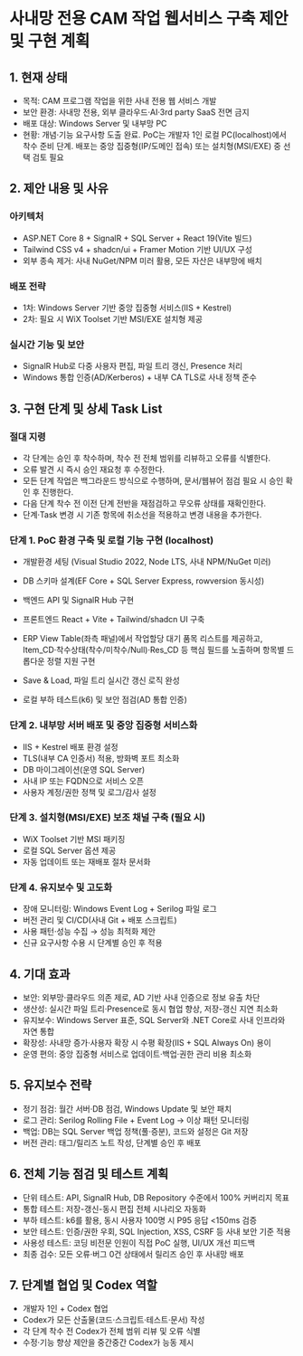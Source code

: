 # 사내망 전용 CAM 작업 웹서비스 구축 제안 및 구현 계획

## 1. 현재 상태
- 목적: CAM 프로그램 작업을 위한 사내 전용 웹 서비스 개발
- 보안 환경: 사내망 전용, 외부 클라우드·AI·3rd party SaaS 전면 금지
- 배포 대상: Windows Server 및 내부망 PC
- 현황: 개념·기능 요구사항 도출 완료. PoC는 개발자 1인 로컬 PC(localhost)에서 착수 준비 단계. 배포는 중앙 집중형(IP/도메인 접속) 또는 설치형(MSI/EXE) 중 선택 검토 필요

## 2. 제안 내용 및 사유
### 아키텍처
- ASP.NET Core 8 + SignalR + SQL Server + React 19(Vite 빌드)
- Tailwind CSS v4 + shadcn/ui + Framer Motion 기반 UI/UX 구성
- 외부 종속 제거: 사내 NuGet/NPM 미러 활용, 모든 자산은 내부망에 배치

### 배포 전략
- 1차: Windows Server 기반 중앙 집중형 서비스(IIS + Kestrel)
- 2차: 필요 시 WiX Toolset 기반 MSI/EXE 설치형 제공

### 실시간 기능 및 보안
- SignalR Hub로 다중 사용자 편집, 파일 트리 갱신, Presence 처리
- Windows 통합 인증(AD/Kerberos) + 내부 CA TLS로 사내 정책 준수

## 3. 구현 단계 및 상세 Task List
### 절대 지령
- 각 단계는 승인 후 착수하며, 착수 전 전체 범위를 리뷰하고 오류를 식별한다.
- 오류 발견 시 즉시 승인 재요청 후 수정한다.
- 모든 단계 작업은 백그라운드 방식으로 수행하며, 문서/웹뷰어 점검 필요 시 승인 확인 후 진행한다.
- 다음 단계 착수 전 이전 단계 전반을 재점검하고 무오류 상태를 재확인한다.
- 단계·Task 변경 시 기존 항목에 취소선을 적용하고 변경 내용을 추가한다.

### 단계 1. PoC 환경 구축 및 로컬 기능 구현 (localhost)
- 개발환경 세팅 (Visual Studio 2022, Node LTS, 사내 NPM/NuGet 미러)
- DB 스키마 설계(EF Core + SQL Server Express, rowversion 동시성)
- 백엔드 API 및 SignalR Hub 구현
- 프론트엔드 React + Vite + Tailwind/shadcn UI 구축

- ERP View Table(좌측 패널)에서 작업할당 대기 품목 리스트를 제공하고, Item_CD·착수상태(착수/미착수/Null)·Res_CD 등 핵심 필드를 노출하며 항목별 드롭다운 정렬 지원 구현

- Save & Load, 파일 트리 실시간 갱신 로직 완성
- 로컬 부하 테스트(k6) 및 보안 점검(AD 통합 인증)

### 단계 2. 내부망 서버 배포 및 중앙 집중형 서비스화
- IIS + Kestrel 배포 환경 설정
- TLS(내부 CA 인증서) 적용, 방화벽 포트 최소화
- DB 마이그레이션(운영 SQL Server)
- 사내 IP 또는 FQDN으로 서비스 오픈
- 사용자 계정/권한 정책 및 로그/감사 설정

### 단계 3. 설치형(MSI/EXE) 보조 채널 구축 (필요 시)
- WiX Toolset 기반 MSI 패키징
- 로컬 SQL Server 옵션 제공
- 자동 업데이트 또는 재배포 절차 문서화

### 단계 4. 유지보수 및 고도화
- 장애 모니터링: Windows Event Log + Serilog 파일 로그
- 버전 관리 및 CI/CD(사내 Git + 배포 스크립트)
- 사용 패턴·성능 수집 → 성능 최적화 제안
- 신규 요구사항 수용 시 단계별 승인 후 적용

## 4. 기대 효과
- 보안: 외부망·클라우드 의존 제로, AD 기반 사내 인증으로 정보 유출 차단
- 생산성: 실시간 파일 트리·Presence로 동시 협업 향상, 저장-갱신 지연 최소화
- 유지보수: Windows Server 표준, SQL Server와 .NET Core로 사내 인프라와 자연 통합
- 확장성: 사내망 증가·사용자 확장 시 수평 확장(IIS + SQL Always On) 용이
- 운영 편의: 중앙 집중형 서비스로 업데이트·백업·권한 관리 비용 최소화

## 5. 유지보수 전략
- 정기 점검: 월간 서버·DB 점검, Windows Update 및 보안 패치
- 로그 관리: Serilog Rolling File + Event Log → 이상 패턴 모니터링
- 백업: DB는 SQL Server 백업 정책(풀·증분), 코드와 설정은 Git 저장
- 버전 관리: 태그/릴리즈 노트 작성, 단계별 승인 후 배포

## 6. 전체 기능 점검 및 테스트 계획
- 단위 테스트: API, SignalR Hub, DB Repository 수준에서 100% 커버리지 목표
- 통합 테스트: 저장-갱신-동시 편집 전체 시나리오 자동화
- 부하 테스트: k6를 활용, 동시 사용자 100명 시 P95 응답 <150ms 검증
- 보안 테스트: 인증/권한 우회, SQL Injection, XSS, CSRF 등 사내 보안 기준 적용
- 사용성 테스트: 코딩 비전문 인원이 직접 PoC 실행, UI/UX 개선 피드백
- 최종 검수: 모든 오류·버그 0건 상태에서 릴리즈 승인 후 사내망 배포

## 7. 단계별 협업 및 Codex 역할
- 개발자 1인 + Codex 협업
- Codex가 모든 산출물(코드·스크립트·테스트·문서) 작성
- 각 단계 착수 전 Codex가 전체 범위 리뷰 및 오류 식별
- 수정·기능 향상 제안을 중간중간 Codex가 능동 제시

